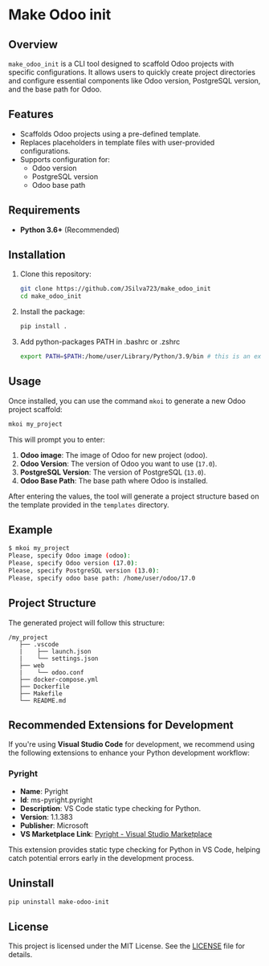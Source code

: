 # Make Odoo init

## Overview

`make_odoo_init` is a CLI tool designed to scaffold Odoo projects with specific configurations. It allows users to quickly create project directories and configure essential components like Odoo version, PostgreSQL version, and the base path for Odoo.

## Features

- Scaffolds Odoo projects using a pre-defined template.
- Replaces placeholders in template files with user-provided configurations.
- Supports configuration for:
  - Odoo version
  - PostgreSQL version
  - Odoo base path

## Requirements

- **Python 3.6+** (Recommended)

## Installation

1. Clone this repository:

   ```bash
   git clone https://github.com/JSilva723/make_odoo_init
   cd make_odoo_init
   ```

2. Install the package:

   ```bash
   pip install .
   ```

3. Add python-packages PATH in .bashrc or .zshrc

   ```bash
   export PATH=$PATH:/home/user/Library/Python/3.9/bin # this is an example
   ```

## Usage

Once installed, you can use the command `mkoi` to generate a new Odoo project scaffold:

   ```bash
   mkoi my_project
   ```

This will prompt you to enter:

1. **Odoo image**: The image of Odoo for new project (odoo).
2. **Odoo Version**: The version of Odoo you want to use (`17.0`).
3. **PostgreSQL Version**: The version of PostgreSQL (`13.0`).
4. **Odoo Base Path**: The base path where Odoo is installed.

After entering the values, the tool will generate a project structure based on the template provided in the `templates` directory.

## Example

```bash
$ mkoi my_project
Please, specify Odoo image (odoo):
Please, specify Odoo version (17.0):
Please, specify PostgreSQL version (13.0):
Please, specify odoo base path: /home/user/odoo/17.0
```

## Project Structure

The generated project will follow this structure:

```
/my_project
   ├── .vscode
   |    ├── launch.json
   |    └── settings.json
   ├── web
   |    └── odoo.conf
   ├── docker-compose.yml
   ├── Dockerfile
   ├── Makefile
   └── README.md
```

## Recommended Extensions for Development

If you're using **Visual Studio Code** for development, we recommend using the following extensions to enhance your Python development workflow:

### Pyright

- **Name**: Pyright
- **Id**: ms-pyright.pyright
- **Description**: VS Code static type checking for Python.
- **Version**: 1.1.383
- **Publisher**: Microsoft
- **VS Marketplace Link**: [Pyright - Visual Studio Marketplace](https://marketplace.visualstudio.com/items?itemName=ms-pyright.pyright)

This extension provides static type checking for Python in VS Code, helping catch potential errors early in the development process.

## Uninstall

```sh
pip uninstall make-odoo-init
```

## License

This project is licensed under the MIT License. See the [LICENSE](LICENSE) file for details.
